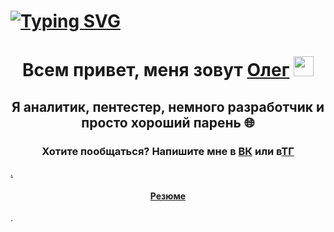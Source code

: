 # <a href="https://git.io/typing-svg"><img src="https://readme-typing-svg.herokuapp.com?lines=My+lovely+pet-projects+😊" alt="Typing SVG" /></a>
<h1 align="center">Всем привет, меня зовут <a href="https://github.com/olegcharkov" target="_blank">Олег</a> 
<img src="https://github.com/blackcater/blackcater/raw/main/images/Hi.gif" height="32"/></h1>
<h2 align="center">Я аналитик, пентестер, немного разработчик и просто хороший парень 🌐</h2>
<h3 align="center">Хотите пообщаться? Напишите мне в <a href="https://vk.com/oleg1861">ВК</a> или в<a href="https://t.me/BelNedLux">ТГ</h3>.
<h4 align="center"><a href="https://drive.google.com/file/d/1JMC0j7nuDCNhudMXlXcmHSmOgUgz2XK8/view?usp=sharing">Резюме</a></h4>.
